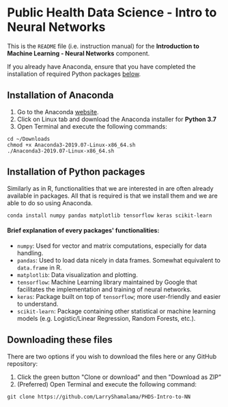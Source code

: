 # Public Health Data Science - Intro to Neural Networks

This is the ```README``` file (i.e. instruction manual) for the **Introduction to Machine Learning - Neural Networks** component.

If you already have Anaconda, ensure that you have completed the installation of required Python packages [below](#installation-of-python-packages). 

## Installation of Anaconda

1. Go to the Anaconda [website](https://www.anaconda.com/distribution/).
2. Click on Linux tab and download the Anaconda installer for **Python 3.7**
3. Open Terminal and execute the following commands:
```
cd ~/Downloads
chmod +x Anaconda3-2019.07-Linux-x86_64.sh
./Anaconda3-2019.07-Linux-x86_64.sh
```

## Installation of Python packages

Similarly as in R, functionalities that we are interested in are often already available in packages. All that is required is that we install them and we are able to do so using Anaconda. 

```
conda install numpy pandas matplotlib tensorflow keras scikit-learn
```

#### Brief explanation of every packages' functionalities:
- ```numpy```: Used for vector and matrix computations, especially for data handling.
- ```pandas```: Used to load data nicely in data frames. Somewhat equivalent to ```data.frame``` in R.
- ```matplotlib```: Data visualization and plotting.
- ```tensorflow```: Machine Learning library maintained by Google that facilitates the implementation and training of neural networks.
- ```keras```: Package built on top of ```tensorflow```; more user-friendly and easier to understand.
- ```scikit-learn```: Package containing other statistical or machine learning models (e.g. Logistic/Linear Regression, Random Forests, etc.).

## Downloading these files

There are two options if you wish to download the files here or any GitHub repository:

1. Click the green button "Clone or download" and then "Download as ZIP"
2. (Preferred) Open Terminal and execute the following command:
```
git clone https://github.com/LarryShamalama/PHDS-Intro-to-NN
```
